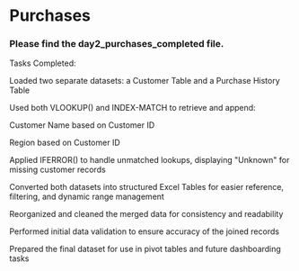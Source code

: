 # Purchases

### Please find the day2_purchases_completed file.


Tasks Completed:

Loaded two separate datasets: a Customer Table and a Purchase History Table

Used both VLOOKUP() and INDEX-MATCH to retrieve and append:

Customer Name based on Customer ID

Region based on Customer ID

Applied IFERROR() to handle unmatched lookups, displaying "Unknown" for missing customer records

Converted both datasets into structured Excel Tables for easier reference, filtering, and dynamic range management

Reorganized and cleaned the merged data for consistency and readability

Performed initial data validation to ensure accuracy of the joined records

Prepared the final dataset for use in pivot tables and future dashboarding tasks
